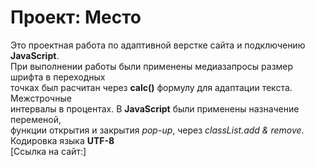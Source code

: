 # Проект: Место
Это проектная работа по адаптивной верстке сайта и подключению **JavaScript**.  
При выполнении работы были применены медиазапросы размер шрифта в переходных  
точках был расчитан через **calc()** формулу для адаптации текста. Межстрочные  
интервалы в процентах. В **JavaScript** были применены назначение переменой,  
функции открытия и закрытия *pop-up*, через *classList.add & remove*.
Кодировка языка **UTF-8**  
[Ссылка на сайт:]

